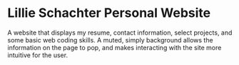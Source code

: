 # Lillie Schachter Personal Website
A website that displays my resume, contact information, select projects, and some basic web coding skills. 
A muted, simply background allows the information on the page to pop, and makes interacting with the site more intuitive for the user. 
